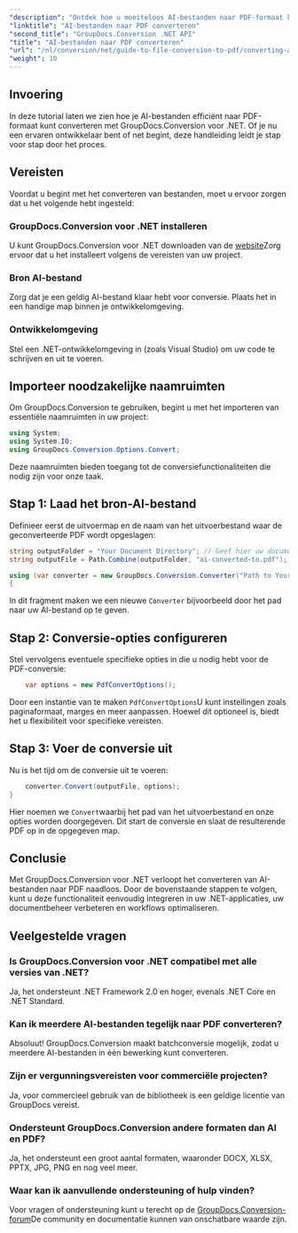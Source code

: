```yaml
---
"description": "Ontdek hoe u moeiteloos AI-bestanden naar PDF-formaat kunt converteren met GroupDocs.Conversion voor .NET. Deze tutorial begeleidt u door het installatie-, code- en conversieproces."
"linktitle": "AI-bestanden naar PDF converteren"
"second_title": "GroupDocs.Conversion .NET API"
"title": "AI-bestanden naar PDF converteren"
"url": "/nl/conversion/net/guide-to-file-conversion-to-pdf/converting-ai-to-pdf/"
"weight": 10
---
```


## Invoering

In deze tutorial laten we zien hoe je AI-bestanden efficiënt naar PDF-formaat kunt converteren met GroupDocs.Conversion voor .NET. Of je nu een ervaren ontwikkelaar bent of net begint, deze handleiding leidt je stap voor stap door het proces.

## Vereisten

Voordat u begint met het converteren van bestanden, moet u ervoor zorgen dat u het volgende hebt ingesteld:

### GroupDocs.Conversion voor .NET installeren

U kunt GroupDocs.Conversion voor .NET downloaden van de [website](https://releases.groupdocs.com/conversion/net/)Zorg ervoor dat u het installeert volgens de vereisten van uw project.

### Bron AI-bestand

Zorg dat je een geldig AI-bestand klaar hebt voor conversie. Plaats het in een handige map binnen je ontwikkelomgeving.

### Ontwikkelomgeving

Stel een .NET-ontwikkelomgeving in (zoals Visual Studio) om uw code te schrijven en uit te voeren.

## Importeer noodzakelijke naamruimten

Om GroupDocs.Conversion te gebruiken, begint u met het importeren van essentiële naamruimten in uw project:

```csharp
using System;
using System.IO;
using GroupDocs.Conversion.Options.Convert;
```
Deze naamruimten bieden toegang tot de conversiefunctionaliteiten die nodig zijn voor onze taak.

## Stap 1: Laad het bron-AI-bestand

Definieer eerst de uitvoermap en de naam van het uitvoerbestand waar de geconverteerde PDF wordt opgeslagen:

```csharp
string outputFolder = "Your Document Directory"; // Geef hier uw documentmap op
string outputFile = Path.Combine(outputFolder, "ai-converted-to.pdf");

using (var converter = new GroupDocs.Conversion.Converter("Path to Your AI File"))
{
```

In dit fragment maken we een nieuwe `Converter` bijvoorbeeld door het pad naar uw AI-bestand op te geven.

## Stap 2: Conversie-opties configureren

Stel vervolgens eventuele specifieke opties in die u nodig hebt voor de PDF-conversie:

```csharp
    var options = new PdfConvertOptions();
```
Door een instantie van te maken `PdfConvertOptions`U kunt instellingen zoals paginaformaat, marges en meer aanpassen. Hoewel dit optioneel is, biedt het u flexibiliteit voor specifieke vereisten.

## Stap 3: Voer de conversie uit

Nu is het tijd om de conversie uit te voeren:

```csharp
    converter.Convert(outputFile, options);
}
```
Hier noemen we `Convert`waarbij het pad van het uitvoerbestand en onze opties worden doorgegeven. Dit start de conversie en slaat de resulterende PDF op in de opgegeven map.

## Conclusie

Met GroupDocs.Conversion voor .NET verloopt het converteren van AI-bestanden naar PDF naadloos. Door de bovenstaande stappen te volgen, kunt u deze functionaliteit eenvoudig integreren in uw .NET-applicaties, uw documentbeheer verbeteren en workflows optimaliseren.

## Veelgestelde vragen

### Is GroupDocs.Conversion voor .NET compatibel met alle versies van .NET?

Ja, het ondersteunt .NET Framework 2.0 en hoger, evenals .NET Core en .NET Standard.

### Kan ik meerdere AI-bestanden tegelijk naar PDF converteren?

Absoluut! GroupDocs.Conversion maakt batchconversie mogelijk, zodat u meerdere AI-bestanden in één bewerking kunt converteren.

### Zijn er vergunningsvereisten voor commerciële projecten?

Ja, voor commercieel gebruik van de bibliotheek is een geldige licentie van GroupDocs vereist.

### Ondersteunt GroupDocs.Conversion andere formaten dan AI en PDF?

Ja, het ondersteunt een groot aantal formaten, waaronder DOCX, XLSX, PPTX, JPG, PNG en nog veel meer.

### Waar kan ik aanvullende ondersteuning of hulp vinden?

Voor vragen of ondersteuning kunt u terecht op de [GroupDocs.Conversion-forum](https://forum.groupdocs.com/c/conversion/11)De community en documentatie kunnen van onschatbare waarde zijn.